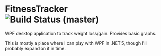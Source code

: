 # FitnessTracker ![Build Status (master)](https://github.com/Merovech/FitnessTracker/actions/workflows/dotnet-desktop.yml/badge.svg)
WPF desktop application to track weight loss/gain.  Provides basic graphs.

This is mostly a place where I can play with WPF in .NET 5, though I'll probably expand on it in time.
